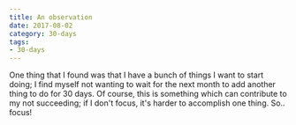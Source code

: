 ```yaml
---
title: An observation
date: 2017-08-02
category: 30-days
tags:
- 30-days
---
```

<p>One thing that I found was that I have a bunch of things I want to start doing; I find myself not wanting to wait for the next month to add another thing to do for 30 days. Of course, this is something which can contribute to my not succeeding; if I don't focus, it's harder to accomplish one thing. So.. focus!</p>
